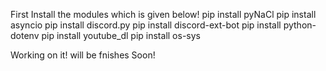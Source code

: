 First Install the modules which is given below!
pip install pyNaCl
pip install asyncio
pip install discord.py
pip install discord-ext-bot
pip install python-dotenv
pip install youtube_dl
pip install os-sys

Working on it! will be fnishes Soon!
